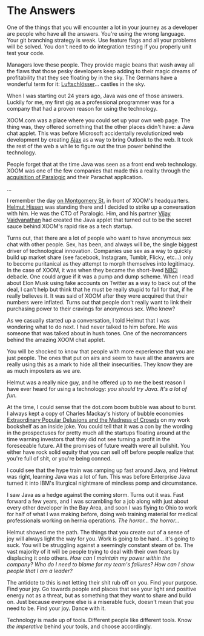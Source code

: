 # The Answers

One of the things that you will encounter a lot in your journey as a developer
are people who have all the answers. You're using the wrong language. Your
git branching strategy is weak. Use feature flags and all your problems will
be solved. You don't need to do integration testing if you properly unit test
your code. 

Managers love these people. They provide magic beans that wash away all the 
flaws that those pesky developers keep adding to their magic dreams of 
profitability that they see floating by in the sky. The Germans have a 
wonderful term for it: [Luftschlösser](https://en.wiktionary.org/wiki/Luftschloss)... 
castles in the sky.

When I was starting out 24 years ago, Java was one of those answers. Luckily 
for me, my first gig as a professional programmer was for a company that had a
proven reason for using the technology. 

XOOM.com was a place where you could set up your own web page. The thing was, 
they offered something that the other places didn't have: a Java chat applet. 
This was before Microsoft accidentally revolutionized web development by 
creating [Ajax](https://en.wikipedia.org/wiki/Ajax_(programming)) as a way
to bring Outlook to the web. It took the rest of the web a while to figure out
the true power behind the technology. 

People forget that at the time Java was seen as a front end web technology. 
XOOM was one of the few companies that made this a reality through the 
[acquisition of Paralogic](https://www.bizjournals.com/sanfrancisco/stories/1999/06/14/daily15.html) 
and their Parachat application.

...

I remember the day [on Montgomery St.](https://www.google.com/maps/place/Mcmxli/@37.7923436,-122.4027037,3a,75y,147.49h,93.4t/data=!3m6!1e1!3m4!1sgE8EbEADuogtdYugFXAoZA!2e0!7i16384!8i8192!4m13!1m7!3m6!1s0x808580f51956531b:0xf2cc9e9b9bc109f5!2sMontgomery+St,+San+Francisco,+CA!3b1!8m2!3d37.7973093!4d-122.4036994!3m4!1s0x8085808a19e2e29f:0x5472cfcef0ed8c9e!8m2!3d37.7921796!4d-122.4025152) 
in front of XOOM's headquarters. 
[Helmut Hissen](https://www.linkedin.com/in/helmuthissen/) was standing there
and I decided to strike up a conversation with him. He was the CTO of Paralogic.
Him, and his partner [Vijay Vaidyanathan](https://www.linkedin.com/in/vvaidy/) 
had created the Java applet that turned out to be the secret sauce behind
XOOM's rapid rise as a tech startup. 

Turns out, that there are a lot of people who want to have anonymous sex chat
with other people. Sex, has been, and always will be, the single biggest driver
of technological innovation. Companies use sex as a way to quickly build up market
share (see facebook, Instagram, Tumblr, Flicky, etc...) only to become 
puritanical as they attempt to morph themselves into legitimacy. In the case of
XOOM, it was when they became the short-lived 
[NBCi](https://www.crunchbase.com/organization/nbci) debacle. One could argue
if it was a pump and dump scheme. When I read about Elon Musk using fake accounts
on Twitter as a way to back out of the deal, I can't help but think that he
must be really stupid to fall for that, if he really believes it. It was said 
of XOOM after they were acquired that their numbers were inflated. Turns out
that people don't really want to link their purchasing power to their cravings
for anonymous sex. Who knew?

As we casually started up a conversation, I told Helmut that I was wondering 
what to do next. I had never talked to him before. He was someone that was 
talked about in hush tones. One of the necromancers behind the amazing XOOM
chat applet. 

You will be shocked to know that people with more experience that you are just 
people. The ones that put on airs and seem to have all the answers are really
using this as a mark to hide all their insecurities. They know they are as much
imposters as we are. 

Helmut was a really nice guy, and he offered up to me the best reason I have ever
heard for using a technology: _you should try Java. It's a lot of fun._

At the time, I could sense that the dot.com boom bubble was about to burst. I 
always kept a copy of Charles Mackay's history of bubble economies
[Extraordinary Popular Delusions and the Madness of Crowds](https://en.wikipedia.org/wiki/Extraordinary_Popular_Delusions_and_the_Madness_of_Crowds)
on my work bookshelf as an inside joke. You could tell that it was a con by 
the wording in the prospectuses for pretty much all the startups floating around
at the time warning investors that they did not see turning a profit in the 
foreseeable future. All the promises of future wealth were all bullshit. You
either have rock solid equity that you can sell off before people realize that 
you're full of shit, or you're being conned. 

I could see that the hype train was ramping up fast around Java, and Helmut was
right, learning Java was a lot of fun. This was before Enterprise Java turned 
it into IBM's liturgical nightmare of mindless pomp and circumstance.

I saw Java as a hedge against the coming storm. Turns out it was. Fast forward a
few years, and I was scrambling for a job along with just about every other 
developer in the Bay Area, and soon I was flying to Ohio to work for half of 
what I was making before, doing web training material for medical professionals
working on hernia operations. _The horror... the horror..._

Helmut showed me the path. The things that you create out of a sense of joy
will always light the way for you. Work is going to be hard... it's going to 
suck. You will be struggling against a seemingly constant steam of bs. The vast
majority of it will be people trying to deal with their own fears by displacing
it onto others. _How can I maintain my power within the company? Who do I need
to blame for my team's failures? How can I show people that I am a leader?_

The antidote to this is not letting their shit rub off on you. Find your purpose. 
Find your joy. Go towards people and places that see your light and positive
energy not as a threat, but as something that they want to share and build on. 
Just because everyone else is a miserable fuck, doesn't mean that you need to 
be. Find your joy. Dance with it.

Technology is made up of tools. Different people like different tools. Know
*the imperative* behind your tools, and choose accordingly. 
